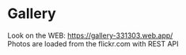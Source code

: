 # Gallery
Look on the WEB: https://gallery-331303.web.app/ <br>
Photos are loaded from the flickr.com with REST API
